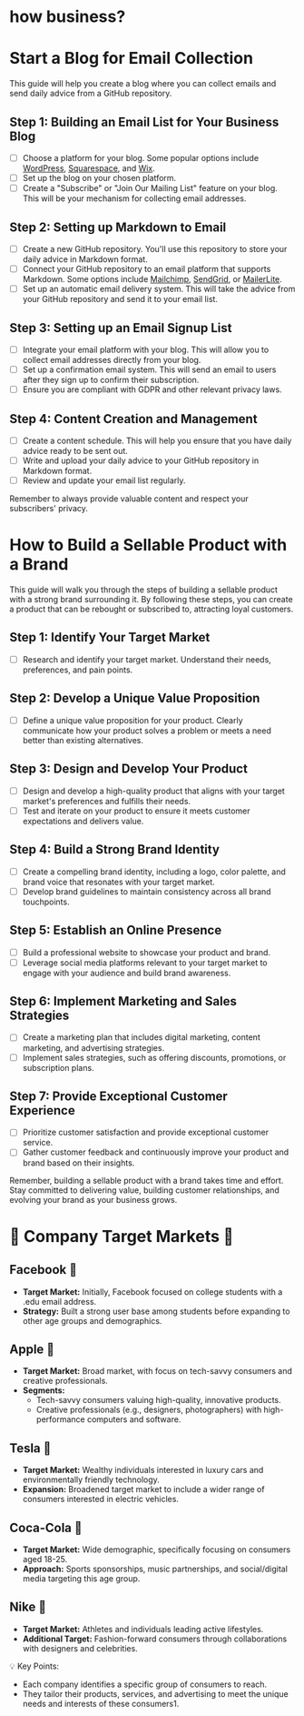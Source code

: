 # how business?

# Start a Blog for Email Collection

This guide will help you create a blog where you can collect emails and send daily advice from a GitHub repository. 

## Step 1: Building an Email List for Your Business Blog
- [ ] Choose a platform for your blog. Some popular options include [WordPress](https://wordpress.org/), [Squarespace](https://www.squarespace.com/), and [Wix](https://www.wix.com/).
- [ ] Set up the blog on your chosen platform.
- [ ] Create a "Subscribe" or "Join Our Mailing List" feature on your blog. This will be your mechanism for collecting email addresses. 

## Step 2: Setting up Markdown to Email
- [ ] Create a new GitHub repository. You'll use this repository to store your daily advice in Markdown format.
- [ ] Connect your GitHub repository to an email platform that supports Markdown. Some options include [Mailchimp](https://mailchimp.com/), [SendGrid](https://sendgrid.com/), or [MailerLite](https://www.mailerlite.com/).
- [ ] Set up an automatic email delivery system. This will take the advice from your GitHub repository and send it to your email list. 

## Step 3: Setting up an Email Signup List
- [ ] Integrate your email platform with your blog. This will allow you to collect email addresses directly from your blog.
- [ ] Set up a confirmation email system. This will send an email to users after they sign up to confirm their subscription. 
- [ ] Ensure you are compliant with GDPR and other relevant privacy laws.

## Step 4: Content Creation and Management
- [ ] Create a content schedule. This will help you ensure that you have daily advice ready to be sent out. 
- [ ] Write and upload your daily advice to your GitHub repository in Markdown format.
- [ ] Review and update your email list regularly.

Remember to always provide valuable content and respect your subscribers' privacy.

# How to Build a Sellable Product with a Brand

This guide will walk you through the steps of building a sellable product with a strong brand surrounding it. By following these steps, you can create a product that can be rebought or subscribed to, attracting loyal customers. 

## Step 1: Identify Your Target Market
- [ ] Research and identify your target market. Understand their needs, preferences, and pain points.

## Step 2: Develop a Unique Value Proposition
- [ ] Define a unique value proposition for your product. Clearly communicate how your product solves a problem or meets a need better than existing alternatives.

## Step 3: Design and Develop Your Product
- [ ] Design and develop a high-quality product that aligns with your target market's preferences and fulfills their needs.
- [ ] Test and iterate on your product to ensure it meets customer expectations and delivers value.

## Step 4: Build a Strong Brand Identity
- [ ] Create a compelling brand identity, including a logo, color palette, and brand voice that resonates with your target market.
- [ ] Develop brand guidelines to maintain consistency across all brand touchpoints.

## Step 5: Establish an Online Presence
- [ ] Build a professional website to showcase your product and brand.
- [ ] Leverage social media platforms relevant to your target market to engage with your audience and build brand awareness.

## Step 6: Implement Marketing and Sales Strategies
- [ ] Create a marketing plan that includes digital marketing, content marketing, and advertising strategies.
- [ ] Implement sales strategies, such as offering discounts, promotions, or subscription plans.

## Step 7: Provide Exceptional Customer Experience
- [ ] Prioritize customer satisfaction and provide exceptional customer service.
- [ ] Gather customer feedback and continuously improve your product and brand based on their insights.

Remember, building a sellable product with a brand takes time and effort. Stay committed to delivering value, building customer relationships, and evolving your brand as your business grows.


# 🏢 Company Target Markets 🎯

## Facebook 📘
- **Target Market:** Initially, Facebook focused on college students with a .edu email address.
- **Strategy:** Built a strong user base among students before expanding to other age groups and demographics.

## Apple 🍏
- **Target Market:** Broad market, with focus on tech-savvy consumers and creative professionals.
- **Segments:** 
  - Tech-savvy consumers valuing high-quality, innovative products.
  - Creative professionals (e.g., designers, photographers) with high-performance computers and software.

## Tesla 🚗
- **Target Market:** Wealthy individuals interested in luxury cars and environmentally friendly technology.
- **Expansion:** Broadened target market to include a wider range of consumers interested in electric vehicles.

## Coca-Cola 🥤
- **Target Market:** Wide demographic, specifically focusing on consumers aged 18-25.
- **Approach:** Sports sponsorships, music partnerships, and social/digital media targeting this age group.

## Nike 👟
- **Target Market:** Athletes and individuals leading active lifestyles.
- **Additional Target:** Fashion-forward consumers through collaborations with designers and celebrities.

💡 Key Points:
- Each company identifies a specific group of consumers to reach.
- They tailor their products, services, and advertising to meet the unique needs and interests of these consumers​1​.

